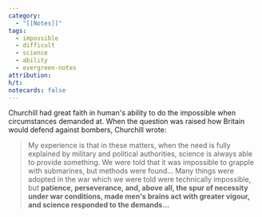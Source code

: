 ```yaml
---
category:
  - "[[Notes]]"
tags:
  - impossible
  - difficult
  - science
  - ability
  - evergreen-notes
attribution: 
h/t: 
notecards: false
---
```

Churchill had great faith in human's ability to do the impossible when circumstances demanded at. When the question was raised how Britain would defend against bombers, Churchill wrote:

> My experience is that in these matters, when the need is fully explained by military and political authorities, science is always able to provide something. We were told that it was impossible to grapple with submarines, but methods were found... Many things were adopted in the war which we were told were technically impossible, but **patience, perseverance, and, above all, the spur of necessity under war conditions, made men's brains act with greater vigour, and science responded to the demands...**